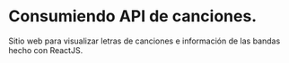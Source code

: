 # Consumiendo API de canciones.

Sitio web para visualizar letras de canciones e información de las bandas hecho con ReactJS.
